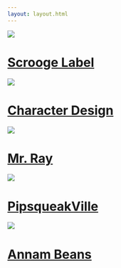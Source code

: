 ```yaml
---
layout: layout.html
---
```

<div class="gallery">
<div class="thumbnail">
     <img class="thumbPhoto" src="../img/SB/sbC.png">
     <a href="../sb/index.html">
          <div class="overlay">
               <h1 class="thumbTitle">Scrooge Label</h1>
          </div>
     </a>    
</div>
<div class="thumbnail">
     <img class="thumbPhoto" src="../img/characters/fishTrio.png">
     <a href="../character/index.html">
          <div class="overlay">
               <h1 class="thumbTitle">Character Design</h1>
          </div>
     </a>
</div>
<div class="thumbnail">
     <img class="thumbPhoto" src="../img/bannerAd.gif">
     <a href="../mrRay/index.html">
          <div class="overlay">
               <h1 class="thumbTitle">Mr. Ray</h1>
          </div>
     </a>  
</div>
<div class="thumbnail">
     <img class="thumbPhoto" src="../img/squeak/squeakthumb.png">
     <a href="../squeakVille/index.html">
          <div class="overlay">
               <h1 class="thumbTitle">PipsqueakVille</h1>
          </div>
     </a>   
</div>
<div class="thumbnail">
     <img class="thumbPhoto" src="../img/annamMaam.png">
     <a href="../annam/index.html">
          <div class="overlay">
               <h1 class="thumbTitle">Annam Beans</h1>
          </div>
     </a>  
</div>
</div>
